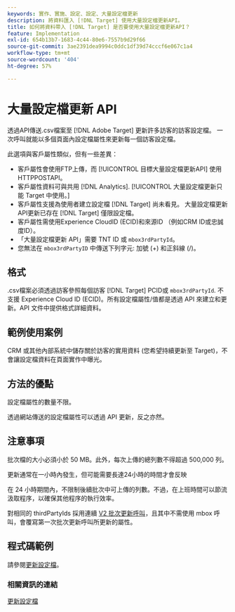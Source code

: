 ```yaml
---
keywords: 實作、實施、設定、設定、大量設定檔更新
description: 將資料匯入 [!DNL Target] 使用大量設定檔更新API。
title: 如何將資料帶入 [!DNL Target] 是否要使用大量設定檔更新API？
feature: Implementation
exl-id: 654b13b7-1683-4c44-80e6-7557b9d29f66
source-git-commit: 3ae2391dea9994c0ddc1df39d74cccf6e067c1a4
workflow-type: tm+mt
source-wordcount: '404'
ht-degree: 57%

---
```


# 大量設定檔更新 API

透過API傳送.csv檔案至 [!DNL Adobe Target] 更新許多訪客的訪客設定檔。 一次呼叫就能以多個頁面內設定檔屬性來更新每一個訪客設定檔。

此選項與客戶屬性類似，但有一些差異：

* 客戶屬性會使用FTP上傳，而 [!UICONTROL 目標大量設定檔更新API] 使用HTTPPOSTAPI。
* 客戶屬性資料可與共用 [!DNL Analytics]. [!UICONTROL 大量設定檔更新只能 Target 中使用。]
* 客戶屬性支援為使用者建立設定檔 [!DNL Target] 尚未看見。 大量設定檔更新API更新已存在 [!DNL Target] 僅限設定檔。
* 客戶屬性需使用Experience CloudID (ECID)和來源ID （例如CRM ID或忠誠度ID）。
* 「大量設定檔更新 API」需要 TNT ID 或 `mbox3rdPartyId`。
* 您無法在 `mbox3rdPartyID` 中傳送下列字元: 加號 (+) 和正斜線 (/)。

## 格式

.csv檔案必須透過訪客參照每個訪客 [!DNL Target] PCID或 `mbox3rdPartyId`. 不支援 Experience Cloud ID (ECID)。所有設定檔屬性/值都是透過 API 來建立和更新。API 文件中提供格式詳細資料。

## 範例使用案例

CRM 或其他內部系統中儲存關於訪客的實用資料 (您希望持續更新至 Target)，不會讓設定檔資料在頁面實作中曝光。

## 方法的優點

設定檔屬性的數量不限。

透過網站傳送的設定檔屬性可以透過 API 更新，反之亦然。

## 注意事項

批次檔的大小必須小於 50 MB。此外，每次上傳的總列數不得超過 500,000 列。

更新通常在一小時內發生，但可能需要長達24小時的時間才會反映

在 24 小時期間內，不限制後續批次中可上傳的列數。不過，在上班時間可以節流汲取程序，以確保其他程序的執行效率。

對相同的 thirdPartyIds 採用連續 [V2 批次更新呼叫](https://developers.adobetarget.com/api/#updating-profiles)，且其中不需使用 mbox 呼叫，會覆寫第一次批次更新呼叫所更新的屬性。

## 程式碼範例

請參閱[更新設定檔](https://developers.adobetarget.com/api/#updating-profiles)。

### 相關資訊的連結

[更新設定檔](https://developers.adobetarget.com/api/#updating-profiles)

